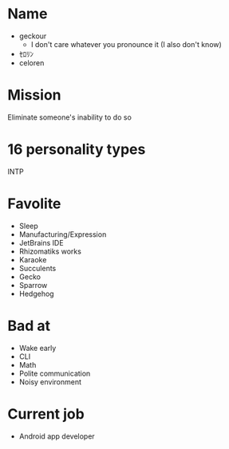 # Name
- geckour
  - I don't care whatever you pronounce it (I also don't know)
- ｾﾛﾘﾝ
- celoren

# Mission
Eliminate someone's inability to do so

# 16 personality types
INTP

# Favolite
- Sleep
- Manufacturing/Expression
- JetBrains IDE
- Rhizomatiks works
- Karaoke
- Succulents
- Gecko
- Sparrow
- Hedgehog

# Bad at
- Wake early
- CLI
- Math
- Polite communication
- Noisy environment

# Current job
- Android app developer

<!--
### Hi there 👋

**geckour/geckour** is a ✨ _special_ ✨ repository because its `README.md` (this file) appears on your GitHub profile.

Here are some ideas to get you started:

- 🔭 I’m currently working on ...
- 🌱 I’m currently learning ...
- 👯 I’m looking to collaborate on ...
- 🤔 I’m looking for help with ...
- 💬 Ask me about ...
- 📫 How to reach me: ...
- 😄 Pronouns: ...
- ⚡ Fun fact: ...
-->
